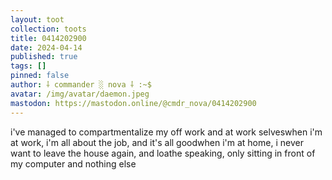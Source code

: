 ```yaml
---
layout: toot
collection: toots
title: 0414202900
date: 2024-04-14
published: true
tags: []
pinned: false
author: ⸸ commander ░ nova ⸸ :~$
avatar: /img/avatar/daemon.jpeg
mastodon: https://mastodon.online/@cmdr_nova/0414202900
---
```


i've managed to compartmentalize my off work and at work selveswhen i'm at work, i'm all about the job, and it's all goodwhen i'm at home, i never want to leave the house again, and loathe speaking, only sitting in front of my computer and nothing else
